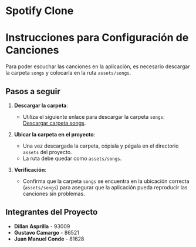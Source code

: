 # Spotify Clone 

# Instrucciones para Configuración de Canciones

Para poder escuchar las canciones en la aplicación, es necesario descargar la carpeta `songs` y colocarla en la ruta `assets/songs`.

## Pasos a seguir

1. **Descargar la carpeta**:
   - Utiliza el siguiente enlace para descargar la carpeta `songs`: [Descargar carpeta songs](https://drive.google.com/drive/folders/1XCWIthT1CzCBM1zvXVh-lPF1wTVwkgAX?usp=drive_link).

2. **Ubicar la carpeta en el proyecto**:
   - Una vez descargada la carpeta, cópiala y pégala en el directorio `assets` del proyecto.
   - La ruta debe quedar como `assets/songs`.

3. **Verificación**:
   - Confirma que la carpeta `songs` se encuentra en la ubicación correcta (`assets/songs`) para asegurar que la aplicación pueda reproducir las canciones sin problemas.

## Integrantes del Proyecto

- **Dillan Asprilla** - 93009
- **Gustavo Camargo** - 86521
- **Juan Manuel Conde** - 81628
